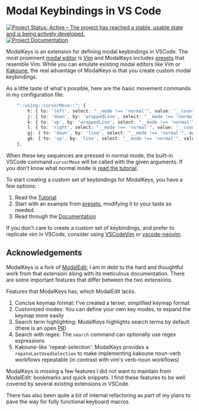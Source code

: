 # Modal Keybindings in VS Code

[![Project Status: Active – The project has reached a stable, usable state and is being actively developed.](https://img.shields.io/badge/Project%20Status-Active-green)](https://www.repostatus.org/#active)
[![Project Documentation](https://img.shields.io/badge/docs-stable-blue)](https://haberdashpi.github.io/vscode-modal-keys/doc_index.html)

ModalKeys is an extension for defining modal keybindings in VSCode. The most
prominent [modal
editor](https://unix.stackexchange.com/questions/57705/modeless-vs-modal-editors)
is [Vim](https://www.vim.org/) and ModalKeys includes
[presets](https://haberdashpi.github.io/vscode-modal-keys/preset_index.html) that resemble Vim. While you can emulate existing
modal editors like Vim or
[Kakoune](https://kakoune.org/why-kakoune/why-kakoune.html), the real advantage
of ModalKeys is that you create custom modal keybindings.

As a little taste of what's possible, here are the basic movement commands in my configuration file:

```typescript
    "::using::cursorMove::": {
        h: { to: 'left', select: "__mode !== 'normal'", value: '__count' },
        j: { to: 'down', by: 'wrappedLine', select: "__mode !== 'normal'", value: '__count' },
        k: { to: 'up', by: 'wrappedLine', select: "__mode !== 'normal'" , value: '__count' },
        l: { to: 'right', select: "__mode !== 'normal'", value: '__count' },
        gj: { to: 'down', by: 'line', select: "__mode !== 'normal'", value: '__count' },
        gk: { to: 'up', by: 'line', select: "__mode !== 'normal'", value: '__count' },
    },
```

When these key sequences are pressed in normal mode, the built-in VSCode command `cursorMove` will be called with the given arguments. If you don't know what normal mode is [read the tutorial](https://haberdashpi.github.io/vscode-modal-keys/tutorial.html).

To start creating a custom set of keybindings for ModalKeys, you have a few options:

1. Read the [Tutorial](https://haberdashpi.github.io/vscode-modal-keys/tutorial.html)
2. Start with an example from [presets](https://haberdashpi.github.io/vscode-modal-keys/preset_index.html), modifying it to your taste as needed.
3. Read through the [Documentation](https://haberdashpi.github.io/vscode-modal-keys/doc_index.html)

If you don't care to create a custom set of keybindings, and prefer to replicate
vim in VSCode, consider using [VSCodeVim](https://github.com/VSCodeVim/Vim) or
[vscode-neovim](https://github.com/asvetliakov/vscode-neovim).

## Acknowledgements

ModalKeys is a fork of [ModalEdit](https://github.com/johtela/vscode-modaledit);
I am in debt to the hard and thoughtful work from that extension along with its
meticulous documentation. There are some important features that differ between
the two extensions.

Features that ModalKeys has, which ModalEdit lacks.

1. Concise keymap format: I've created a terser, simplified keymap format
2. Customized modes: You can define your own key modes, to expand the keymap more easily
3. Search term highlighting: ModalKeys highlights search terms by default (there is an open [PR](https://github.com/johtela/vscode-modaledit/pull/19))
4. Search with regex: The `search` command can optionally use regex expressions
4. Kakoune-like 'repeat-selection': ModalKeys provides a
   `repateLastUsedSelection` to make implementing kakoune noun-verb workflows repeatable (in contrast with vim's verb-noun workflows)

ModalKeys is missing a few features I did not want to maintain from ModalEdit: bookmarks and quick snippets. I find these features to be well covered by several existing extensions in VSCode.

There has also been quite a bit of internal refactoring as part of my plans to
pave the way for fully functional keyboard macros.

